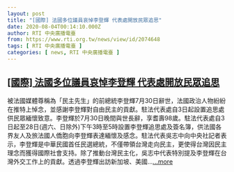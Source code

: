 ```yaml
---
layout: post
title: "[國際] 法國多位議員哀悼李登輝 代表處開放民眾追思"
date: 2020-08-04T00:14:10.000Z
author: RTI 中央廣播電臺
from: https://www.rti.org.tw/news/view/id/2074648
tags: [ RTI 中央廣播電臺 ]
categories: [ news, RTI 中央廣播電臺 ]
---
```

<!--1596500050000-->
[[國際] 法國多位議員哀悼李登輝 代表處開放民眾追思](https://www.rti.org.tw/news/view/id/2074648)
------

<div>
被法國媒體尊稱為「民主先生」的前總統李登輝7月30日辭世，法國政治人物紛紛在推特上悼念，並感謝李登輝對自由民主的貢獻。駐法代表處自3日起設置追思處供民眾緬懷致意。李登輝於7月30日晚間與世長辭，享耆壽98歲。駐法代表處自3日起至28日(週六、日除外)下午3時至5時設置李登輝追思處及簽名簿，供法國各界友人及旅法國人僑胞向李登輝表達緬懷及感念。駐法代表吳志中向中央社記者表示，李登輝是中華民國首任民選總統，不僅帶領台灣走向民主，更使得台灣因民主理念而獲得國際社會支持。除了推動台灣民主化，吳志中代表特別提及李登輝在台灣外交工作上的貢獻。透過李登輝出訪新加坡、美國...<a target="_blank" href="https://www.rti.org.tw/news/view/id/2074648">...more</a>
</div>

